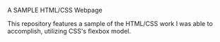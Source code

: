 A SAMPLE HTML/CSS Webpage


This repository features a sample of the HTML/CSS work I was able to accomplish, utilizing CSS's flexbox model.

